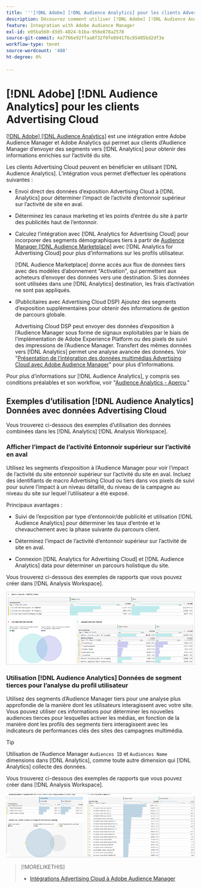 ```yaml
---
title: '''[!DNL Adobe] [!DNL Audience Analytics] pour les clients Advertising Cloud'
description: Découvrez comment utiliser [!DNL Adobe] [!DNL Audience Analytics] pour les cas d’utilisation publicitaire
feature: Integration with Adobe Audience Manager
exl-id: e05ba560-d3d5-4024-b1ba-956e878a2578
source-git-commit: 4a7766e92ffaa8f32f0fe8941f6c85405bd2df3e
workflow-type: tm+mt
source-wordcount: '488'
ht-degree: 0%

---
```


# [!DNL Adobe] [!DNL Audience Analytics] pour les clients Advertising Cloud

[[!DNL Adobe] [!DNL Audience Analytics]](https://experienceleague.adobe.com/docs/analytics/integration/audience-analytics/mc-audiences-aam.html) est une intégration entre Adobe Audience Manager et Adobe Analytics qui permet aux clients d’Audience Manager d’envoyer des segments vers [!DNL Analytics] pour obtenir des informations enrichies sur l’activité du site.

Les clients Advertising Cloud peuvent en bénéficier en utilisant [!DNL Audience Analytics]. L’intégration vous permet d’effectuer les opérations suivantes :

* Envoi direct des données d’exposition Advertising Cloud à [!DNL Analytics] pour déterminer l’impact de l’activité d’entonnoir supérieur sur l’activité de site en aval.

* Déterminez les canaux marketing et les points d’entrée du site à partir des publicités haut de l’entonnoir.

* Calculez l’intégration avec [!DNL Analytics for Advertising Cloud] pour incorporer des segments démographiques tiers à partir de [Audience Manager [!DNL Audience Marketplace]](https://experienceleague.adobe.com/docs/audience-manager/user-guide/features/audience-marketplace/audience-marketplace.html) avec [!DNL Analytics for Advertising Cloud] pour plus d’informations sur les profils utilisateur.

   [!DNL Audience Marketplace] donne accès aux flux de données tiers avec des modèles d’abonnement &quot;Activation&quot;, qui permettent aux acheteurs d’envoyer des données vers une destination. Si les données sont utilisées dans une [!DNL Analytics] destination, les frais d’activation ne sont pas appliqués.

* (Publicitaires avec Advertising Cloud DSP) Ajoutez des segments d’exposition supplémentaires pour obtenir des informations de gestion de parcours globale.

   Advertising Cloud DSP peut envoyer des données d’exposition à l’Audience Manager sous forme de signaux exploitables par le biais de l’implémentation de Adobe Experience Platform ou des pixels de suivi des impressions de l’Audience Manager. Transfert des mêmes données vers [!DNL Analytics] permet une analyse avancée des données. Voir &quot;[Présentation de l’intégration des données multimédias Advertising Cloud avec Adobe Audience Manager](/help/integrations/audience-manager/media-data-integration/overview.md)&quot; pour plus d’informations.

Pour plus d’informations sur [!DNL Audience Analytics], y compris ses conditions préalables et son workflow, voir &quot;[Audience Analytics - Aperçu](https://experienceleague.adobe.com/docs/analytics/integration/audience-analytics/mc-audiences-aam.html).&quot;

## Exemples d’utilisation [!DNL Audience Analytics] Données avec données Advertising Cloud

Vous trouverez ci-dessous des exemples d’utilisation des données combinées dans les [!DNL Analytics] [!DNL Analysis Workspace].

### Afficher l’impact de l’activité Entonnoir supérieur sur l’activité en aval

Utilisez les segments d’exposition à l’Audience Manager pour voir l’impact de l’activité du site entonnoir supérieur sur l’activité du site en aval. Incluez des identifiants de macro Advertising Cloud ou tiers dans vos pixels de suivi pour suivre l’impact à un niveau détaillé, du niveau de la campagne au niveau du site sur lequel l’utilisateur a été exposé.

Principaux avantages :

* Suivi de l’exposition par type d’entonnoir/de publicité et utilisation [!DNL Audience Analytics] pour déterminer les taux d’entrée et le chevauchement avec la phase suivante du parcours client.

* Déterminez l’impact de l’activité d’entonnoir supérieur sur l’activité de site en aval.

* Connexion [!DNL Analytics for Advertising Cloud]<!-- which doesn't include the last exposure event --> et [!DNL Audience Analytics] data <!-- (which includes the user's last exposure event) --> pour déterminer un parcours holistique du site.

Vous trouverez ci-dessous des exemples de rapports que vous pouvez créer dans [!DNL Analysis Workspace].

![Afficher l’impact de l’activité entonnoir supérieur sur l’activité du site en aval](/help/integrations/assets/audience-analytics-upper-funnel-exposure.png)

### Utilisation [!DNL Audience Analytics] Données de segment tierces pour l’analyse du profil utilisateur

Utilisez des segments d’Audience Manager tiers pour une analyse plus approfondie de la manière dont les utilisateurs interagissent avec votre site. Vous pouvez utiliser ces informations pour déterminer les nouvelles audiences tierces pour lesquelles activer les médias, en fonction de la manière dont les profils des segments tiers interagissent avec les indicateurs de performances clés des sites des campagnes multimédia.

>[!TIP]
> Utilisation de l’Audience Manager `Audiences ID` et `Audiences Name` dimensions dans [!DNL Analytics], comme toute autre dimension qui [!DNL Analytics] collecte des données.

Vous trouverez ci-dessous des exemples de rapports que vous pouvez créer dans [!DNL Analysis Workspace].

![Utilisation de segments tiers pour enrichir l’analyse des profils utilisateur](/help/integrations/assets/audience-analytics-third-party-report.png)

>[!MORELIKETHIS]
>
>* [Intégrations Advertising Cloud à Adobe Audience Manager](/help/integrations/audience-manager/overview.md)

